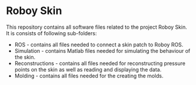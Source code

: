 # Roboy Skin

This repository contains all software files related to the project Roboy Skin. It is consists of following sub-folders:

* ROS - contains all files needed to connect a skin patch to Roboy ROS.
* Simulation - contains Matlab files needed for simulating the behaviour of the skin.
* Reconstructions - contains all files needed for reconstructing pressure points on the skin as well as reading and displaying the data.
* Molding - contains all files needed for the creating the molds.
